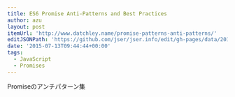 ```yaml
---
title: ES6 Promise Anti-Patterns and Best Practices
author: azu
layout: post
itemUrl: 'http://www.datchley.name/promise-patterns-anti-patterns/'
editJSONPath: 'https://github.com/jser/jser.info/edit/gh-pages/data/2015/07/index.json'
date: '2015-07-13T09:44:44+00:00'
tags:
  - JavaScript
  - Promises
---
```

Promiseのアンチパターン集
